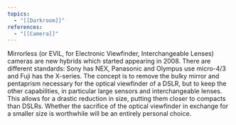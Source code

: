 ```yaml
---
topics:
  - "[[Darkroom]]"
references:
  - "[[Camera]]"
---
```

Mirrorless (or EVIL, for Electronic Viewfinder, Interchangeable Lenses) cameras are new hybrids which started appearing in 2008. There are different standards: Sony has NEX, Panasonic and Olympus use micro-4/3 and Fuji has the X-series. The concept is to remove the bulky mirror and pentaprism necessary for the optical viewfinder of a DSLR, but to keep the other capabilities, in particular large sensors and interchangeable lenses. This allows for a drastic reduction in size, putting them closer to compacts than DSLRs. Whether the sacrifice of the optical viewfinder in exchange for a smaller size is worthwhile will be an entirely personal choice.